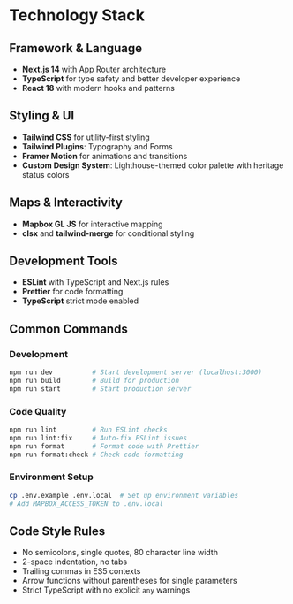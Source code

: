 # Technology Stack

## Framework & Language
- **Next.js 14** with App Router architecture
- **TypeScript** for type safety and better developer experience
- **React 18** with modern hooks and patterns

## Styling & UI
- **Tailwind CSS** for utility-first styling
- **Tailwind Plugins**: Typography and Forms
- **Framer Motion** for animations and transitions
- **Custom Design System**: Lighthouse-themed color palette with heritage status colors

## Maps & Interactivity
- **Mapbox GL JS** for interactive mapping
- **clsx** and **tailwind-merge** for conditional styling

## Development Tools
- **ESLint** with TypeScript and Next.js rules
- **Prettier** for code formatting
- **TypeScript** strict mode enabled

## Common Commands

### Development
```bash
npm run dev          # Start development server (localhost:3000)
npm run build        # Build for production
npm run start        # Start production server
```

### Code Quality
```bash
npm run lint         # Run ESLint checks
npm run lint:fix     # Auto-fix ESLint issues
npm run format       # Format code with Prettier
npm run format:check # Check code formatting
```

### Environment Setup
```bash
cp .env.example .env.local  # Set up environment variables
# Add MAPBOX_ACCESS_TOKEN to .env.local
```

## Code Style Rules
- No semicolons, single quotes, 80 character line width
- 2-space indentation, no tabs
- Trailing commas in ES5 contexts
- Arrow functions without parentheses for single parameters
- Strict TypeScript with no explicit `any` warnings
